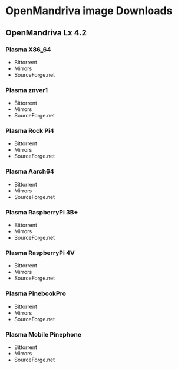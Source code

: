 # OpenMandriva image Downloads
## OpenMandriva Lx 4.2

### Plasma X86_64
* Bittorrent
* Mirrors
* SourceForge.net

### Plasma znver1
* Bittorrent
* Mirrors
* SourceForge.net

### Plasma Rock Pi4
* Bittorrent
* Mirrors
* SourceForge.net

### Plasma Aarch64
* Bittorrent
* Mirrors
* SourceForge.net

### Plasma RaspberryPi 3B+
* Bittorrent
* Mirrors
* SourceForge.net

### Plasma RaspberryPi 4V
* Bittorrent
* Mirrors
* SourceForge.net

### Plasma PinebookPro
* Bittorrent
* Mirrors
* SourceForge.net

### Plasma Mobile Pinephone
* Bittorrent
* Mirrors
* SourceForge.net
